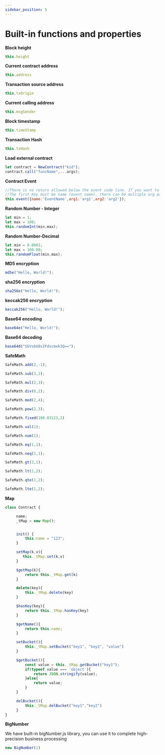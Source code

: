 ```yaml
---
sidebar_position: 5
---
```


# Built-in functions and properties


**Block height**
```javascript
this.height
```

**Current contract address**
```javascript
this.address
```

**Transaction source address**
```javascript
this.txOrigin
```

**Current calling address**
```javascript
this.msgSender
```

**Block timestamp**
```javascript
this.timeStamp
```

**Transaction Hash**
```javascript
this.txHash
```


**Load external contract**
```javascript
let contract = NewContract("kid");
contract.call("funcName",...args);
```

**Contract Event**
```javascript
//There is no return allowed below the event code line. If you want to return other data after the event, you need to define another function to record the event.
//The first Key must be name (event name), there can be multiple arg parameters
this.event({name:'EventName',arg1:'arg1',arg2:'arg2'});
```

**Random Number - Integer**
```javascript
let min = 1;
let max = 100;
this.randomInt(min,max);
```

**Random Number-Decimal**
```javascript
let min = 0.0001;
let max = 100.00;
this.randomFloat(min,max);
```


**MD5 encryption**
```javascript
md5e("Hello, World!");
```


**sha256 encryption**
```javascript
sha256e("Hello, World!");
```


**keccak256 encryption**
```javascript
keccak256("Hello, World!");
```


**Base64 encoding**
```javascript
base64e("Hello, World!");
```

**Base64 decoding**
```javascript
base64d("SGVsbG8sIFdvcmxkIQ==");
```

**SafeMath**
```javascript
SafeMath.add(2,-1);

SafeMath.sub(3,2);

SafeMath.mul(2,3);

SafeMath.div(6,2);

SafeMath.mod(2,4);

SafeMath.pow(2,3);

SafeMath.fixed(100.03123,2)

SafeMath.val(1);

SafeMath.num(1);

SafeMath.eq(1,1);

SafeMath.neq(1,1);

SafeMath.gt(2,1);

SafeMath.lt(1,2);

SafeMath.qte(1,2);

SafeMath.lte(1,2);
```

**Map**
```javascript
class Contract {

     name;
     _tMap = new Map();


     init() {
         this.name = "123";
     }

     setMap(k,v){
        this._tMap.set(k,v)
     }

     $getMap(k){
         return this._tMap.get(k)
     }

     delete(key){
         this._tMap.delete(key)
     }

     $hasKey(key){
         return this._tMap.hasKey(key)
     }

     $getName(){
         return this.name;
     }

     setBucket(){
         this._tMap.setBucket("key1", "key2", "value")
     }

     $getBucket(){
         const value = this._tMap.getBucket("key1");
         if(typeof value === 'object'){
             return JSON.stringify(value);
         }else{
             return value;
         }
     }

     delBucket(){
         this._tMap.delBucket("key1","key2")
     }
}
```

**BigNumber**

We have built-in bigNumber.js library, you can use it to complete high-precision business processing

```javascript
new BigNumber(1)
```